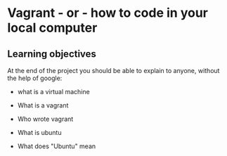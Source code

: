 # Vagrant - or - how to code in your local computer

## Learning objectives

At the end of the project you should be able to explain to anyone, without the help of google:

* what is a virtual machine

* What is a vagrant

* Who wrote vagrant

* What is ubuntu

* What does "Ubuntu" mean
